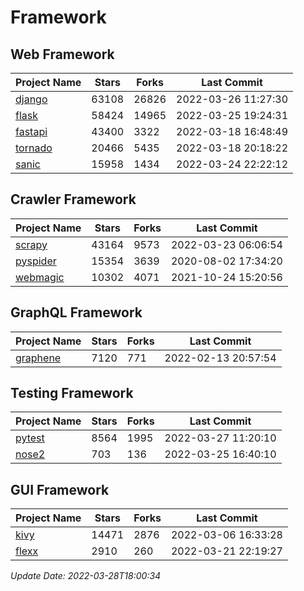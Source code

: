 # Framework

## Web Framework
| Project Name | Stars | Forks | Last Commit |
| ------------ | ----- | ----- | ----------- |
| [django](https://github.com/django/django) | 63108 | 26826 | 2022-03-26 11:27:30 |
| [flask](https://github.com/pallets/flask) | 58424 | 14965 | 2022-03-25 19:24:31 |
| [fastapi](https://github.com/tiangolo/fastapi) | 43400 | 3322 | 2022-03-18 16:48:49 |
| [tornado](https://github.com/tornadoweb/tornado) | 20466 | 5435 | 2022-03-18 20:18:22 |
| [sanic](https://github.com/sanic-org/sanic) | 15958 | 1434 | 2022-03-24 22:22:12 |

## Crawler Framework
| Project Name | Stars | Forks | Last Commit |
| ------------ | ----- | ----- | ----------- |
| [scrapy](https://github.com/scrapy/scrapy) | 43164 | 9573 | 2022-03-23 06:06:54 |
| [pyspider](https://github.com/binux/pyspider) | 15354 | 3639 | 2020-08-02 17:34:20 |
| [webmagic](https://github.com/code4craft/webmagic) | 10302 | 4071 | 2021-10-24 15:20:56 |

## GraphQL Framework
| Project Name | Stars | Forks | Last Commit |
| ------------ | ----- | ----- | ----------- |
| [graphene](https://github.com/graphql-python/graphene) | 7120 | 771 | 2022-02-13 20:57:54 |

## Testing Framework
| Project Name | Stars | Forks | Last Commit |
| ------------ | ----- | ----- | ----------- |
| [pytest](https://github.com/pytest-dev/pytest) | 8564 | 1995 | 2022-03-27 11:20:10 |
| [nose2](https://github.com/nose-devs/nose2) | 703 | 136 | 2022-03-25 16:40:10 |

## GUI Framework
| Project Name | Stars | Forks | Last Commit |
| ------------ | ----- | ----- | ----------- |
| [kivy](https://github.com/kivy/kivy) | 14471 | 2876 | 2022-03-06 16:33:28 |
| [flexx](https://github.com/flexxui/flexx) | 2910 | 260 | 2022-03-21 22:19:27 |

*Update Date: 2022-03-28T18:00:34*